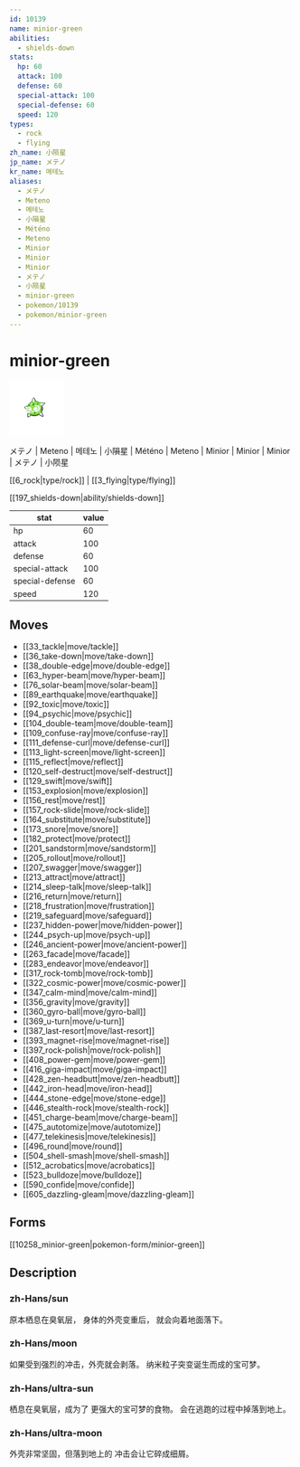 ```yaml
---
id: 10139
name: minior-green
abilities:
  - shields-down
stats:
  hp: 60
  attack: 100
  defense: 60
  special-attack: 100
  special-defense: 60
  speed: 120
types:
  - rock
  - flying
zh_name: 小陨星
jp_name: メテノ
kr_name: 메테노
aliases:
  - メテノ
  - Meteno
  - 메테노
  - 小隕星
  - Météno
  - Meteno
  - Minior
  - Minior
  - Minior
  - メテノ
  - 小陨星
  - minior-green
  - pokemon/10139
  - pokemon/minior-green
---
```

# minior-green

![](https://raw.githubusercontent.com/PokeAPI/sprites/master/sprites/pokemon/10139.png)

メテノ | Meteno | 메테노 | 小隕星 | Météno | Meteno | Minior | Minior | Minior | メテノ | 小陨星

[[6_rock|type/rock]] | [[3_flying|type/flying]]

[[197_shields-down|ability/shields-down]]

|stat|value|
|---|---|
|hp|60|
|attack|100|
|defense|60|
|special-attack|100|
|special-defense|60|
|speed|120|


## Moves

- [[33_tackle|move/tackle]]
- [[36_take-down|move/take-down]]
- [[38_double-edge|move/double-edge]]
- [[63_hyper-beam|move/hyper-beam]]
- [[76_solar-beam|move/solar-beam]]
- [[89_earthquake|move/earthquake]]
- [[92_toxic|move/toxic]]
- [[94_psychic|move/psychic]]
- [[104_double-team|move/double-team]]
- [[109_confuse-ray|move/confuse-ray]]
- [[111_defense-curl|move/defense-curl]]
- [[113_light-screen|move/light-screen]]
- [[115_reflect|move/reflect]]
- [[120_self-destruct|move/self-destruct]]
- [[129_swift|move/swift]]
- [[153_explosion|move/explosion]]
- [[156_rest|move/rest]]
- [[157_rock-slide|move/rock-slide]]
- [[164_substitute|move/substitute]]
- [[173_snore|move/snore]]
- [[182_protect|move/protect]]
- [[201_sandstorm|move/sandstorm]]
- [[205_rollout|move/rollout]]
- [[207_swagger|move/swagger]]
- [[213_attract|move/attract]]
- [[214_sleep-talk|move/sleep-talk]]
- [[216_return|move/return]]
- [[218_frustration|move/frustration]]
- [[219_safeguard|move/safeguard]]
- [[237_hidden-power|move/hidden-power]]
- [[244_psych-up|move/psych-up]]
- [[246_ancient-power|move/ancient-power]]
- [[263_facade|move/facade]]
- [[283_endeavor|move/endeavor]]
- [[317_rock-tomb|move/rock-tomb]]
- [[322_cosmic-power|move/cosmic-power]]
- [[347_calm-mind|move/calm-mind]]
- [[356_gravity|move/gravity]]
- [[360_gyro-ball|move/gyro-ball]]
- [[369_u-turn|move/u-turn]]
- [[387_last-resort|move/last-resort]]
- [[393_magnet-rise|move/magnet-rise]]
- [[397_rock-polish|move/rock-polish]]
- [[408_power-gem|move/power-gem]]
- [[416_giga-impact|move/giga-impact]]
- [[428_zen-headbutt|move/zen-headbutt]]
- [[442_iron-head|move/iron-head]]
- [[444_stone-edge|move/stone-edge]]
- [[446_stealth-rock|move/stealth-rock]]
- [[451_charge-beam|move/charge-beam]]
- [[475_autotomize|move/autotomize]]
- [[477_telekinesis|move/telekinesis]]
- [[496_round|move/round]]
- [[504_shell-smash|move/shell-smash]]
- [[512_acrobatics|move/acrobatics]]
- [[523_bulldoze|move/bulldoze]]
- [[590_confide|move/confide]]
- [[605_dazzling-gleam|move/dazzling-gleam]]

## Forms



[[10258_minior-green|pokemon-form/minior-green]]

## Description

### zh-Hans/sun

原本栖息在臭氧层，
身体的外壳变重后，
就会向着地面落下。

### zh-Hans/moon

如果受到强烈的冲击，外壳就会剥落。
纳米粒子突变诞生而成的宝可梦。

### zh-Hans/ultra-sun

栖息在臭氧层，成为了
更强大的宝可梦的食物。
会在逃跑的过程中掉落到地上。

### zh-Hans/ultra-moon

外壳非常坚固，但落到地上的
冲击会让它碎成细屑。

